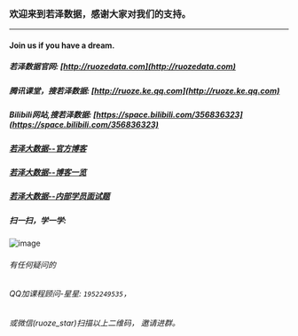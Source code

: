 ### 欢迎来到若泽数据，感谢大家对我们的支持。
--------------------------------------------------------------------

#### Join us if you have a dream.  
##### 若泽数据官网: [http://ruozedata.com](http://ruozedata.com)      
##### 腾讯课堂，搜若泽数据: [http://ruoze.ke.qq.com](http://ruoze.ke.qq.com)
##### Bilibili网站,搜若泽数据: [https://space.bilibili.com/356836323](https://space.bilibili.com/356836323)

##### [若泽大数据--官方博客](https://ruozedata.github.io)
##### [若泽大数据--博客一览](https://github.com/ruozedata/BigData/blob/master/blog/BigDataBlogOverview.md)
##### [若泽大数据--内部学员面试题](https://github.com/ruozedata/BigData/blob/master/interview/%E5%B8%B8%E8%A7%81%E9%9D%A2%E8%AF%95%E9%A2%98.md)  
##### 扫一扫，学一学:
 ![image](https://github.com/Hackeruncle/BigData/blob/master/blog/pic/%E8%8B%A5%E6%B3%BD%E6%95%B0%E6%8D%AE--%E6%89%AB%E6%8F%8F%E5%85%A5%E5%8F%A3.png?raw=true)  

###### 有任何疑问的
###### QQ加课程顾问-星星: `1952249535`，  
###### 或微信(ruoze_star)扫描以上二维码， 邀请进群。




